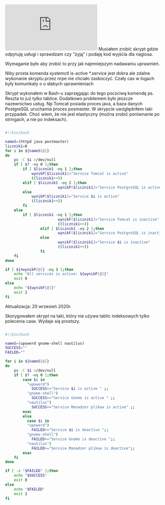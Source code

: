 <!--
.. title: Bash - sprawdzenie czy proces jest aktywny z namniejszymi uprawnieniami
.. slug: bash-sprawdzenie-czy-proces-jest-aktywny-z-namniejszymi-uprawnieniami
.. date: 2020-09-18
.. tags: bash, linux
.. category: tech
.. link: 
.. description: 
.. type: text
-->

[![Bash](https://satkas.waw.pl/plugins/news_manager/browser/pic.php?p=https://satkas.waw.pl/data/thumbs/images/thumbnail.bash-logo-web.png&c=1)](https://satkas.waw.pl/?post=bash-sprawdzenie-czy-proces-jest-aktywny-z-namniejszymi-uprawnieniami) Musiałem zrobić skrypt gdzie odpytuję usługi i sprawdzam czy "żyją" i podaję kod wyjśćia dla nagiosa.

Wymaganie było aby zrobić to przy jak najmniejszym nadawaniu uprawnień.

Niby prosta komenda systemctl is-active \*.service jest dobra ale zdalne wykonanie skryptu przez nrpe nie chciało zaskoczyć. Czały cas w logach były komunikaty o u słabych uprawnieniach

Skrypt wykonałem w Bash-u zaprzęgając do tego poczciwą komendę ps. Reszta to już tylko tablice. Dodatkowo problemem było jeszcze nazewnictwo  usług. Np Tomcat posiada proces java, a baza danych PostgreSQL uruchamia proces posmaster. W skrypcie uwzględniłem taki przypadek. Choć wiem, że nie jest elastyczny (można zrobić porównanie po stringach, a nie po indeksach).

```bash

#!/bin/bash

nameS=(httpd java postmaster)
licznik1=0
for i in ${nameS[@]}
do
	ps -C $i >/dev/null
	if [ $? -eq 0 ];then 
		if [ $licznik1 -eq 1 ];then
			wynikP[$licznik1]="Service Tomcat is active"
			((licznik1++))
		elif [ $licznik1 -eq 2 ];then
                        wynikP[$licznik1]="Service PostgreSQL is active"
		else	
			wynikP[$licznik1]="Service $i is active"
			((licznik1++))
		fi
	else
		if [ $licznik1 -eq 1 ];then
                        wynikF[$licznik1]="Service Tomcat is inactive"
                        ((licznik1++))
                elif [ $licznik1 -eq 2 ];then
                        wynikF[$licznik1]="Service PostgreSQL is inactive"
                else
                        wynikF[$licznik1]="Service $i is inactive"
                        ((licznik1++))
                fi
	fi
done

if [ ${#wynikP[@]} -eq 3 ];then
	echo "All services is active: ${wynikP[@]}"
	exit 0
else
	echo "${wynikF[@]}"
	exit 2
fi

```

Aktualizacja: 20 wrzesień 2020r.

Skorygowałem skrypt na taki, który nie używa tablic indeksowych tylko polecenia case. Wydaje się prostszy.

```bash

#!/bin/bash

nameS=(upowerd gnome-shell nautilus)
SUCCESS=""
FAILED=""

for i in ${nameS[@]}
do
	ps -C $i >/dev/null
	if [ $? -eq 0 ];then 
		case $i in
		  "upowerd")
		    SUCCESS+="Service $i is active " ;;
		  "gnome-shell")
		    SUCCESS+="Service Gnome is active " ;;
		  "nautilus")
		    SUCCESS+="Service Menadzer plikow is active" ;;
		esac
		else
		  case $i in
		  "upowerd")
		    FAILED+="Service $i is deactive ";;
		  "gnome-shell")
		    FAILED+="Service Gnome is deactive ";;
		  "nautilus")
		    FAILED+="Service Manadzer plikow is deactive";;
		esac
	fi
done

if [ -z "$FAILED" ];then
	echo "$SUCCESS"
	exit 0
else
	echo "$FAILED"
	exit 2
fi

```

